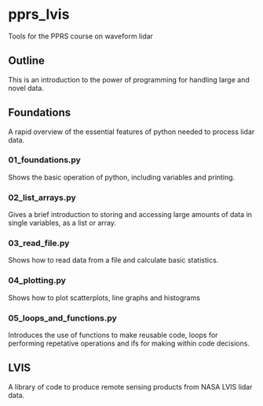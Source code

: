 # pprs\_lvis
Tools for the PPRS course on waveform lidar

## Outline
This is an introduction to the power of programming for handling large and novel data.



## Foundations
A rapid overview of the essential features of python needed to process lidar data.

### 01\_foundations.py
Shows the basic operation of python, including variables and printing.


### 02\_list\_arrays.py
Gives a brief introduction to storing and accessing large amounts of data in single variables, as a list or array.


### 03\_read\_file.py
Shows how to read data from a file and calculate basic statistics.


### 04\_plotting.py
Shows how to plot scatterplots, line graphs and histograms


### 05\_loops\_and\_functions.py
Introduces the use of functions to make reusable code, loops for performing repetative operations and ifs for making within code decisions.


## LVIS
A library of code to produce remote sensing products from NASA LVIS lidar data.

